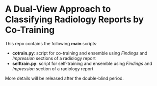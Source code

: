 # A Dual-View Approach to Classifying Radiology Reports by Co-Training

This repo contains the following **main** scripts:
* **cotrain.py**: script for co-training and ensemble using *Findings* and *Impression* sections of a radiology report
* **selftrain.py**: script for self-training and ensemble using *Findings* and *Impression* section of a radiology report

More details will be released after the double-blind period.
